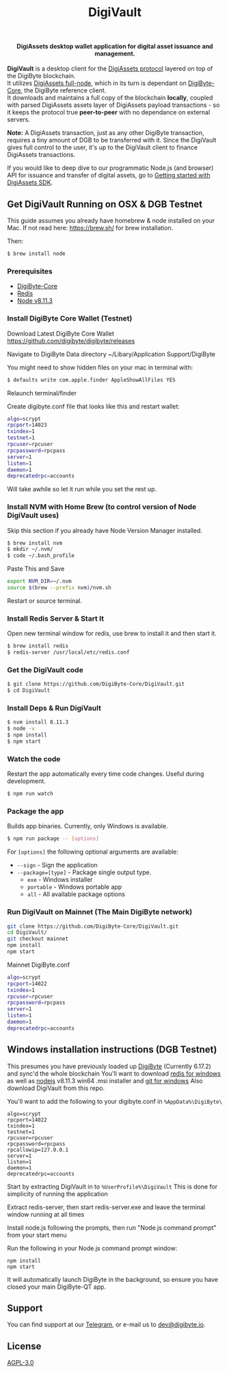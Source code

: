 <h1 align="center">
  <br>
  <br>
  DigiVault
  <br>
  <br>
</h1>

<h4 align="center">DigiAssets desktop wallet application for digital asset issuance and management.</h4>

**DigiVault** is a desktop client for the [DigiAssets protocol](https://github.com/DigiByte-Core/DigiAssets-Protocol-Specification) layered on top of the DigiByte blockchain.<br>
It utilizes [DigiAssets full-node](https://github.com/DigiByte-Core/Full-Node), which in its turn is dependant on [DigiByte-Core](https://github.com/DigiByte-Core/DigiVault/blob/master/README.md), the DigiByte reference client.<br>
It downloads and maintains a full copy of the blockchain **locally**, coupled with parsed DigiAssets assets layer of DigiAssets payload transactions - so it keeps the protocol true **peer-to-peer** with no dependance on external servers.

**Note:** A DigiAssets transaction, just as any other DigiByte transaction, requires a tiny amount of DGB to be transferred with it. Since the DigiVault gives full control to the user, it's up to the DigiVault client to finance DigiAssets transactions.

If you would like to deep dive to our programmatic Node.js (and browser) API for issuance and transfer of digital assets, go to [Getting started with DigiAssets SDK](https://github.com/DigiByte-Core/DigiAssets-Protocol-Specifications/wiki/Getting%20Started).

## Get DigiVault Running on OSX & DGB Testnet
This guide assumes you already have homebrew & node installed on your Mac. If not read here: https://brew.sh/ for brew installation.

Then:
```sh
$ brew install node
```

### Prerequisites

* [DigiByte-Core](https://www.digibyte.io/digibyte-wallet-downloads)
* [Redis](https://redis.io/)<br> 
* [Node v8.11.3](https://nodejs.org/en/)<br>

### Install DigiByte Core Wallet (Testnet)
Download Latest DigiByte Core Wallet
https://github.com/digibyte/digibyte/releases

Navigate to DigiByte Data directory ~/Libary/Application Support/DigiByte

You might need to show hidden files on your mac in terminal with: 
```sh
$ defaults write com.apple.finder AppleShowAllFiles YES
```
Relaunch terminal/finder

Create digibyte.conf file that looks like this and restart wallet: 
```sh
algo=scrypt
rpcport=14023
txindex=1
testnet=1
rpcuser=rpcuser
rpcpassword=rpcpass
server=1
listen=1
daemon=1
deprecatedrpc=accounts
```
Will take awhile so let it run while you set the rest up.

### Install NVM with Home Brew (to control version of Node DigiVault uses)
Skip this section if you already have Node Version Manager installed.
```sh
$ brew install nvm
$ mkdir ~/.nvm/
$ code ~/.bash_profile
```
Paste This and Save
```sh
export NVM_DIR=~/.nvm
source $(brew --prefix nvm)/nvm.sh
```
Restart or source terminal.

### Install Redis Server & Start It
Open new terminal window for redis, use brew to install it and then start it.
```sh
$ brew install redis
$ redis-server /usr/local/etc/redis.conf
```
### Get the DigiVault code

```sh
$ git clone https://github.com/DigiByte-Core/DigiVault.git
$ cd DigiVault
```

### Install Deps & Run DigiVault

```sh
$ nvm install 8.11.3
$ node -v
$ npm install
$ npm start
```

### Watch the code

Restart the app automatically every time code changes. Useful during development.

```sh
$ npm run watch
```

### Package the app

Builds app binaries. Currently, only Windows is available.

```sh
$ npm run package -- [options]
```

For `[options]` the following optional arguments are available:

- `--sign` - Sign the application
- `--package=[type]` - Package single output type.
  - `exe` - Windows installer
  - `portable` - Windows portable app
  - `all` - All available package options

### Run DigiVault on Mainnet (The Main DigiByte network)
```sh
git clone https://github.com/DigiByte-Core/DigiVault.git
cd DigiVault/
git checkout mainnet
npm install
npm start
```

Mainnet DigiByte.conf
```sh
algo=scrypt
rpcport=14022
txindex=1
rpcuser=rpcuser
rpcpassword=rpcpass
server=1
listen=1
daemon=1
deprecatedrpc=accounts
```
## Windows installation instructions (DGB Testnet)

This presumes you have previously loaded up [DigiByte](https://github.com/digibyte/digibyte/releases) (Currently 6.17.2) and sync'd the whole blockchain
You'll want to download [redis for windows](https://github.com/dmajkic/redis/downloads) as well as [nodejs](https://nodejs.org/dist/v8.11.3/) v8.11.3 win64 .msi installer and [git for windows](https://git-scm.com/download/win)
Also download DigiVault from this repo.

You'll want to add the following to your digibyte.conf in `%AppData%\DigiByte\`
```
algo=scrypt
rpcport=14022
txindex=1
testnet=1
rpcuser=rpcuser
rpcpassword=rpcpass
rpcallowip=127.0.0.1
server=1
listen=1
daemon=1
deprecatedrpc=accounts
```

Start by extracting DigiVault in to `%UserProfile%\DigiVault`
This is done for simplicity of running the application

Extract redis-server, then start redis-server.exe and leave the terminal window running at all times

Install node.js following the prompts, then run "Node.js command prompt" from your start menu

Run the following in your Node.js command prompt window:
```
npm install
npm start
```
It will automatically launch DigiByte in the background, so ensure you have closed your main DigiByte-QT app.


## Support

You can find support at our [Telegram](https://t.me/DigiByteDevelopers), or e-mail us to dev@digibyte.io.

## License

[AGPL-3.0](https://www.gnu.org/licenses/agpl-3.0.en.html)


